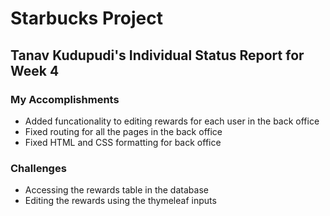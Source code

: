 # Starbucks Project

## Tanav Kudupudi's Individual Status Report for Week 4

### My Accomplishments

* Added funcationality to editing rewards for each user in the back office
* Fixed routing for all the pages in the back office
* Fixed HTML and CSS formatting for back office

### Challenges
* Accessing the rewards table in the database
* Editing the rewards using the thymeleaf inputs
